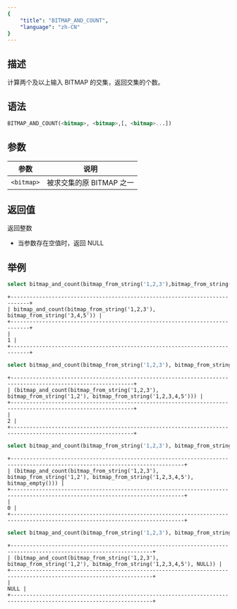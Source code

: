 ```yaml
---
{
    "title": "BITMAP_AND_COUNT",
    "language": "zh-CN"
}
---
```


<!-- 
Licensed to the Apache Software Foundation (ASF) under one
or more contributor license agreements.  See the NOTICE file
distributed with this work for additional information
regarding copyright ownership.  The ASF licenses this file
to you under the Apache License, Version 2.0 (the
"License"); you may not use this file except in compliance
with the License.  You may obtain a copy of the License at

  http://www.apache.org/licenses/LICENSE-2.0

Unless required by applicable law or agreed to in writing,
software distributed under the License is distributed on an
"AS IS" BASIS, WITHOUT WARRANTIES OR CONDITIONS OF ANY
KIND, either express or implied.  See the License for the
specific language governing permissions and limitations
under the License.
-->

## 描述

计算两个及以上输入 BITMAP 的交集，返回交集的个数。

## 语法

```sql
BITMAP_AND_COUNT(<bitmap>, <bitmap>,[, <bitmap>...])
```

## 参数

| 参数         | 说明               |
|------------|------------------|
| `<bitmap>` | 被求交集的原 BITMAP 之一 |

## 返回值

返回整数
- 当参数存在空值时，返回 NULL

## 举例

```sql
select bitmap_and_count(bitmap_from_string('1,2,3'),bitmap_from_string('3,4,5'));
```

```text
+----------------------------------------------------------------------------+
| bitmap_and_count(bitmap_from_string('1,2,3'), bitmap_from_string('3,4,5')) |
+----------------------------------------------------------------------------+
|                                                                          1 |
+----------------------------------------------------------------------------+
```

```sql
select bitmap_and_count(bitmap_from_string('1,2,3'), bitmap_from_string('1,2'), bitmap_from_string('1,2,3,4,5'));
```

```text
+-------------------------------------------------------------------------------------------------------------+
| (bitmap_and_count(bitmap_from_string('1,2,3'), bitmap_from_string('1,2'), bitmap_from_string('1,2,3,4,5'))) |
+-------------------------------------------------------------------------------------------------------------+
|                                                                                                           2 |
+-------------------------------------------------------------------------------------------------------------+
```

```sql
select bitmap_and_count(bitmap_from_string('1,2,3'), bitmap_from_string('1,2'), bitmap_from_string('1,2,3,4,5'),bitmap_empty());
```

```text
+-----------------------------------------------------------------------------------------------------------------------------+
| (bitmap_and_count(bitmap_from_string('1,2,3'), bitmap_from_string('1,2'), bitmap_from_string('1,2,3,4,5'), bitmap_empty())) |
+-----------------------------------------------------------------------------------------------------------------------------+
|                                                                                                                           0 |
+-----------------------------------------------------------------------------------------------------------------------------+
```

```sql
select bitmap_and_count(bitmap_from_string('1,2,3'), bitmap_from_string('1,2'), bitmap_from_string('1,2,3,4,5'), NULL);
```

```text
+-------------------------------------------------------------------------------------------------------------------+
| (bitmap_and_count(bitmap_from_string('1,2,3'), bitmap_from_string('1,2'), bitmap_from_string('1,2,3,4,5'), NULL)) |
+-------------------------------------------------------------------------------------------------------------------+
|                                                                                                              NULL |
+-------------------------------------------------------------------------------------------------------------------+
```

